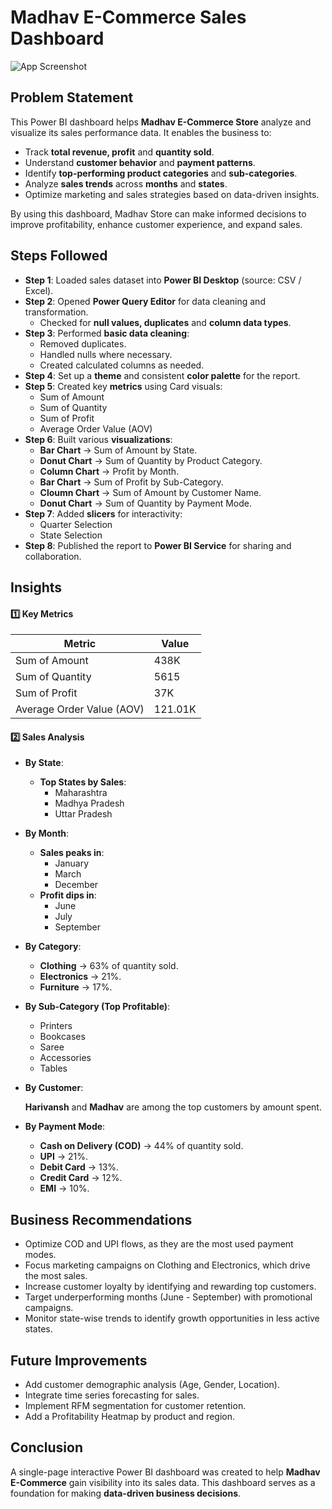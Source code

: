 
# Madhav E-Commerce Sales Dashboard

![App Screenshot]()

## Problem Statement

This Power BI dashboard helps **Madhav E-Commerce Store** analyze and visualize its sales performance data. It enables the business to:

- Track **total revenue, profit** and **quantity sold**.
- Understand **customer behavior** and **payment patterns**.
- Identify **top-performing product categories** and **sub-categories**.
- Analyze **sales trends** across **months** and **states**.
- Optimize marketing and sales strategies based on data-driven insights.

By using this dashboard, Madhav Store can make informed decisions to improve profitability, enhance customer experience, and expand sales.

## Steps Followed
- **Step 1**: Loaded sales dataset into **Power BI Desktop** (source: CSV / Excel).
- **Step 2**: Opened **Power Query Editor** for data cleaning and transformation.
    - Checked for **null values, duplicates** and **column data types**.
- **Step 3**: Performed **basic data cleaning**:
    - Removed duplicates.
    - Handled nulls where necessary.
    - Created calculated columns as needed.
- **Step 4**: Set up a **theme** and consistent **color palette** for the report.
- **Step 5**: Created key **metrics** using Card visuals:
    - Sum of Amount
    - Sum of Quantity
    - Sum of Profit
    - Average Order Value (AOV)
- **Step 6**: Built various **visualizations**:
    - **Bar Chart** → Sum of Amount by State.
    - **Donut Chart** → Sum of Quantity by Product Category.
    - **Column Chart** → Profit by Month.
    - **Bar Chart** → Sum of Profit by Sub-Category.
    - **Cloumn Chart** → Sum of Amount by Customer Name.
    - **Donut Chart** → Sum of Quantity by Payment Mode.
- **Step 7**: Added **slicers** for interactivity:
    - Quarter Selection
    - State Selection
- **Step 8**: Published the report to **Power BI Service** for sharing and collaboration.

## Insights

#### 1️⃣ Key Metrics
| Metric                    | Value   |
| ------------------------- | ------- |
| Sum of Amount             | 438K    |
| Sum of Quantity           | 5615    |
| Sum of Profit             | 37K     |
| Average Order Value (AOV) | 121.01K |

#### 2️⃣ Sales Analysis
- **By State**:
    - **Top States by Sales**:
        - Maharashtra
        - Madhya Pradesh
        - Uttar Pradesh

- **By Month**:
    - **Sales peaks in**:
        - January
        - March
        - December
    - **Profit dips in**:
        - June
        - July
        - September

- **By Category**:
    - **Clothing** → 63% of quantity sold.
    - **Electronics** → 21%.
    - **Furniture** → 17%.

- **By Sub-Category (Top Profitable)**:
    - Printers
    - Bookcases
    - Saree
    - Accessories
    - Tables

- **By Customer**:

    **Harivansh** and **Madhav** are among the top customers by amount spent.

- **By Payment Mode**:
    - **Cash on Delivery (COD)** → 44% of quantity sold.
    - **UPI** → 21%.
    - **Debit Card** → 13%.
    - **Credit Card** → 12%.
    - **EMI** → 10%.

## Business Recommendations
- Optimize COD and UPI flows, as they are the most used payment modes.
- Focus marketing campaigns on Clothing and Electronics, which drive the most sales.
- Increase customer loyalty by identifying and rewarding top customers.
- Target underperforming months (June - September) with promotional campaigns.
- Monitor state-wise trends to identify growth opportunities in less active states.

## Future Improvements
- Add customer demographic analysis (Age, Gender, Location).
- Integrate time series forecasting for sales.
- Implement RFM segmentation for customer retention.
- Add a Profitability Heatmap by product and region.

## Conclusion
A single-page interactive Power BI dashboard was created to help **Madhav E-Commerce** gain visibility into its sales data. This dashboard serves as a foundation for making **data-driven business decisions**.
